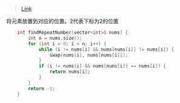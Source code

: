 > [Link](https://leetcode-cn.com/problems/shu-zu-zhong-zhong-fu-de-shu-zi-lcof/)

将元素放置到对应的位置。2代表下标为2的位置

```c++
    int findRepeatNumber(vector<int>& nums) {
        int n = nums.size();
        for (int i = 0; i < n; i++) {
            while (i != nums[i] && nums[nums[i]] != nums[i]) {
                swap(nums[i], nums[nums[i]]);
            }
            if (i != nums[i] && nums[nums[i]] == nums[i]) {
                return nums[i];
            }
        }
        return -1;
    }
```